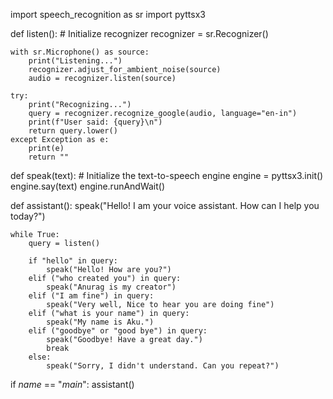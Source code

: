 import speech_recognition as sr
import pyttsx3

def listen():
    # Initialize recognizer
    recognizer = sr.Recognizer()
    
    with sr.Microphone() as source:
        print("Listening...")
        recognizer.adjust_for_ambient_noise(source)
        audio = recognizer.listen(source)
    
    try:
        print("Recognizing...")
        query = recognizer.recognize_google(audio, language="en-in")
        print(f"User said: {query}\n")
        return query.lower()
    except Exception as e:
        print(e)
        return ""

def speak(text):
    # Initialize the text-to-speech engine
    engine = pyttsx3.init()
    engine.say(text)
    engine.runAndWait()

def assistant():
    speak("Hello! I am your voice assistant. How can I help you today?")

    while True:
        query = listen()

        if "hello" in query:
            speak("Hello! How are you?")
        elif ("who created you") in query:
            speak("Anurag is my creator")
        elif ("I am fine") in query:
            speak("Very well, Nice to hear you are doing fine")
        elif ("what is your name") in query:
            speak("My name is Aku.")
        elif ("goodbye" or "good bye") in query:
            speak("Goodbye! Have a great day.")
            break
        else:
            speak("Sorry, I didn't understand. Can you repeat?")

if _name_ == "_main_":
    assistant()
